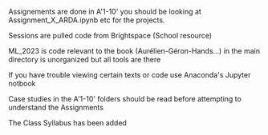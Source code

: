 Assignements are done in A'1-10' you should be looking at Assignment_X_ARDA.ipynb etc for the projects.

Sessions are pulled code from Brightspace (School resource)

ML_2023 is code relevant to the book (Aurélien-Géron-Hands...) in the main directory is unorganized but all tools are there

If you have trouble viewing certain texts or code use Anaconda's Jupyter notbook

Case studies in the A'1-10' folders should be read before attempting to understand the Assignments

The Class Syllabus has been added
